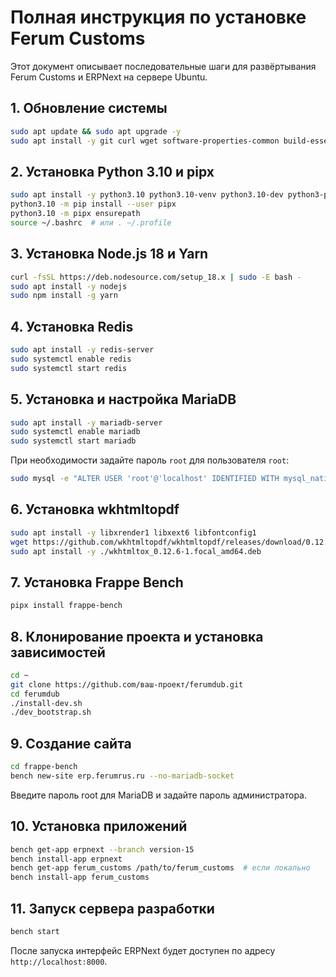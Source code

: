 # Полная инструкция по установке Ferum Customs

Этот документ описывает последовательные шаги для развёртывания Ferum Customs и ERPNext на сервере Ubuntu.

## 1. Обновление системы
```bash
sudo apt update && sudo apt upgrade -y
sudo apt install -y git curl wget software-properties-common build-essential
```

## 2. Установка Python 3.10 и pipx
```bash
sudo apt install -y python3.10 python3.10-venv python3.10-dev python3-pip
python3.10 -m pip install --user pipx
python3.10 -m pipx ensurepath
source ~/.bashrc  # или . ~/.profile
```

## 3. Установка Node.js 18 и Yarn
```bash
curl -fsSL https://deb.nodesource.com/setup_18.x | sudo -E bash -
sudo apt install -y nodejs
sudo npm install -g yarn
```

## 4. Установка Redis
```bash
sudo apt install -y redis-server
sudo systemctl enable redis
sudo systemctl start redis
```

## 5. Установка и настройка MariaDB
```bash
sudo apt install -y mariadb-server
sudo systemctl enable mariadb
sudo systemctl start mariadb
```
При необходимости задайте пароль `root` для пользователя `root`:
```bash
sudo mysql -e "ALTER USER 'root'@'localhost' IDENTIFIED WITH mysql_native_password BY 'root'; FLUSH PRIVILEGES;"
```

## 6. Установка wkhtmltopdf
```bash
sudo apt install -y libxrender1 libxext6 libfontconfig1
wget https://github.com/wkhtmltopdf/wkhtmltopdf/releases/download/0.12.6-1/wkhtmltox_0.12.6-1.focal_amd64.deb
sudo apt install -y ./wkhtmltox_0.12.6-1.focal_amd64.deb
```

## 7. Установка Frappe Bench
```bash
pipx install frappe-bench
```

## 8. Клонирование проекта и установка зависимостей
```bash
cd ~
git clone https://github.com/ваш-проект/ferumdub.git
cd ferumdub
./install-dev.sh
./dev_bootstrap.sh
```

## 9. Создание сайта
```bash
cd frappe-bench
bench new-site erp.ferumrus.ru --no-mariadb-socket
```
Введите пароль root для MariaDB и задайте пароль администратора.

## 10. Установка приложений
```bash
bench get-app erpnext --branch version-15
bench install-app erpnext
bench get-app ferum_customs /path/to/ferum_customs  # если локально
bench install-app ferum_customs
```

## 11. Запуск сервера разработки
```bash
bench start
```
После запуска интерфейс ERPNext будет доступен по адресу `http://localhost:8000`.

